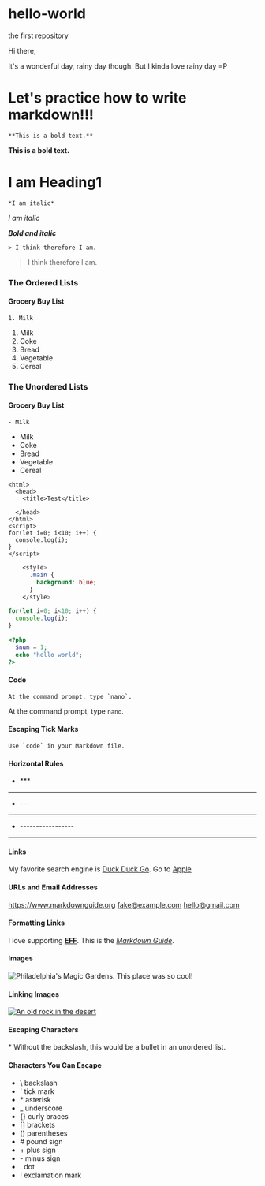 # hello-world
the first repository

Hi there,

It's a wonderful day, rainy day though.
But I kinda love rainy day =P

# Let's practice how to write markdown!!!
~~~
**This is a bold text.**
~~~
**This is a bold text.**

# I am Heading1
~~~
*I am italic*
~~~
*I am italic*

***Bold and italic***
~~~
> I think therefore I am.
~~~
> I think therefore I am.

### The Ordered Lists

#### Grocery Buy List
~~~
1. Milk
~~~
1. Milk
2. Coke
3. Bread
4. Vegetable
5. Cereal


### The Unordered Lists

#### Grocery Buy List
~~~
- Milk
~~~
- Milk
- Coke
- Bread
- Vegetable
- Cereal

~~~
<html>
  <head> 
    <title>Test</title>
    
  </head>
</html>
<script>
for(let i=0; i<10; i++) {
  console.log(i);
}
</script>
~~~
```css
    <style>
      .main {
        background: blue;
      }
    </style>
```
```js
for(let i=0; i<10; i++) {
  console.log(i);
}
```
```php
<?php
  $num = 1;
  echo "hello world";
?>
```

#### Code
~~~
At the command prompt, type `nano`.
~~~
At the command prompt, type `nano`.


#### Escaping Tick Marks
``Use `code` in your Markdown file.``

#### Horizontal Rules
- \*\*\*
***
- \-\-\-
---
- \-\-\-\-\-\-\-\-\-\-\-\-\-\-\-\-\-
-----------------

#### Links
My favorite search engine is [Duck Duck Go](https://duckduckgo.com).
Go to [Apple](http://apple.com)

#### URLs and Email Addresses
<https://www.markdownguide.org>
<fake@example.com>
<hello@gmail.com>

#### Formatting Links
I love supporting **[EFF](https://eff.org)**.
This is the *[Markdown Guide](https://www.markdownguide.org)*.

#### Images
![Philadelphia's Magic Gardens. This place was so cool!](/assets/images/philly-magic-gardens.jpg "Philadelphia's Magic Gardens")

#### Linking Images
[![An old rock in the desert](/assets/images/shiprock.jpg "Shiprock, New Mexico by Beau Rogers")](https://www.flickr.com/photos/beaurogers/31833779864/in/photolist-Qv3rFw-34mt9F-a9Cmfy-5Ha3Zi-9msKdv-o3hgjr-hWpUte-4WMsJ1-KUQ8N-deshUb-vssBD-6CQci6-8AFCiD-zsJWT-nNfsgB-dPDwZJ-bn9JGn-5HtSXY-6CUhAL-a4UTXB-ugPum-KUPSo-fBLNm-6CUmpy-4WMsc9-8a7D3T-83KJev-6CQ2bK-nNusHJ-a78rQH-nw3NvT-7aq2qf-8wwBso-3nNceh-ugSKP-4mh4kh-bbeeqH-a7biME-q3PtTf-brFpgb-cg38zw-bXMZc-nJPELD-f58Lmo-bXMYG-bz8AAi-bxNtNT-bXMYi-bXMY6-bXMYv)

#### Escaping Characters
\* Without the backslash, this would be a bullet in an unordered list.

#### Characters You Can Escape
- \\    backslash <br>
- \`    tick mark <br>
- \*    asterisk <br>
- \_    underscore <br>
- \{\}  curly braces <br>
- \[\]  brackets <br>
- \(\)  parentheses <br>
- \#    pound sign <br>
- \+    plus sign <br>
- \-    minus sign <br>
- \.    dot <br>
- \!    exclamation mark <br>

